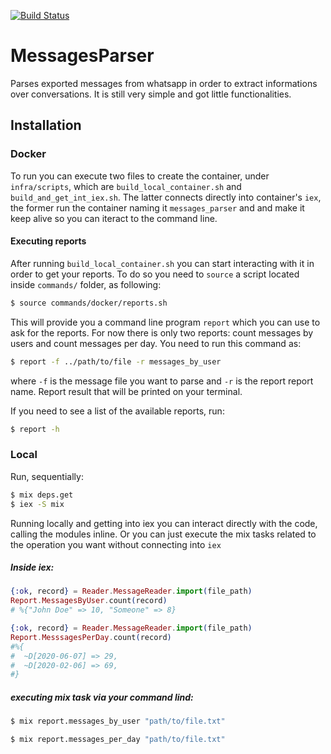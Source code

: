 [![Build Status](https://github.com/raigons/messages_parser/workflows/CI/badge.svg)](https://github.com/raigons/messages_parser/actions)

# MessagesParser
Parses exported messages from whatsapp in order to extract informations over conversations.
It is still very simple  and got little functionalities.

## Installation

### Docker
To run you can execute two files to create the container, under `infra/scripts`, which are `build_local_container.sh` and
`build_and_get_int_iex.sh`. The latter connects directly into container's `iex`, the former run the container naming it `messages_parser` and and make it keep alive so you can iteract to the command line.

#### Executing reports
After running `build_local_container.sh` you can start interacting with it in order to get your reports. To do so you need to `source` a script located inside `commands/` folder, as following:

```sh
$ source commands/docker/reports.sh
```

This will provide you a command line program `report` which you can use to ask for the reports.
For now there is only two reports: count messages by users and count messages per day. You need to run this command as:

```sh
$ report -f ../path/to/file -r messages_by_user
```
where `-f` is the message file you want to parse and `-r` is the report report name. Report result that will be printed on your terminal.

If you need to see a list of the available reports, run:

```sh
$ report -h
```

### Local
Run, sequentially:

```sh
$ mix deps.get
$ iex -S mix
```

Running locally and getting into iex you can interact directly with the code, calling the modules inline. Or you can just execute the mix tasks related to the operation you want without connecting into `iex`

##### Inside iex:
```elixir
{:ok, record} = Reader.MessageReader.import(file_path)
Report.MessagesByUser.count(record)
# %{"John Doe" => 10, "Someone" => 8}

{:ok, record} = Reader.MessageReader.import(file_path)
Report.MesssagesPerDay.count(record)
#%{
#  ~D[2020-06-07] => 29,
#  ~D[2020-02-06] => 69,
#}
```

##### executing mix task via your command lind:

```sh
$ mix report.messages_by_user "path/to/file.txt"
```

```sh
$ mix report.messages_per_day "path/to/file.txt"
```
